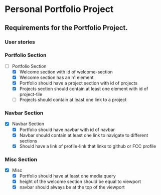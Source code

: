 # Personal Portfolio Project

## Requirements for the Portfolio Project.

### User stories

### Portfolio Section

- [ ] Portfolio Section
    - [x] Welcome section with id of welcome-section
    - [x] Welcome section has an h1 element
    - [x] Portfolio should have a project section with id of projects
    - [x] Projects section should contain at least one element with id of project-tile
    - [ ] Projects should contain at least one link to a project

### Navbar Section
- [x] Navbar Section
    - [x] Portfolio should have navbar with id of navbar
    - [x] Navbar should contain at least one link to navigate to different sections
    - [x] Should have a link of profile-link that links to github or FCC profile

### Misc Section
- [x] Misc
    - [x] Portfolio should have at least one media query
    - [x] height of the welcome section should be equal to viewport
    - [x] navbar should always be at the top of the viewport
